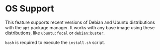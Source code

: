 # OS Support

This feature supports recent versions of Debian and Ubuntu distributions with the `apt` package manager. It works with any base image using these distributions, like `ubuntu:focal` or `debian:buster`.

`bash` is required to execute the `install.sh` script.
